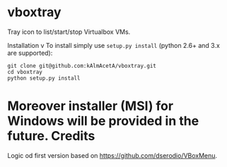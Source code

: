 vboxtray
=======
Tray icon to list/start/stop Virtualbox VMs.

Installation
v
To install simply use `setup.py install` (python 2.6+ and 3.x are supported):
```
git clone git@github.com:kAlmAcetA/vboxtray.git
cd vboxtray
python setup.py install
```
Moreover installer (MSI) for Windows will be provided in the future.
Credits
=======
Logic od first version based on https://github.com/dserodio/VBoxMenu.
